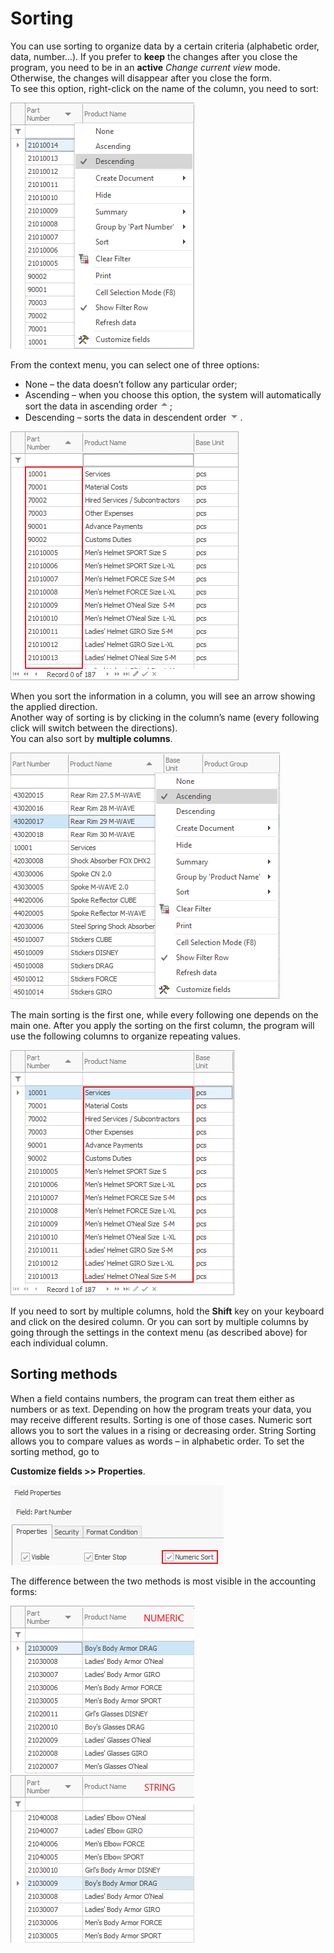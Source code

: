 # Sorting

You can use sorting to organize data by a certain criteria (alphabetic order, data, number…). If you prefer to <b>keep</b> the changes after you close the program, you need to be in an **active** *Change current view* mode. Otherwise, the changes will disappear after you close the form. <br>
To see this option, right-click on the name of the column, you need to sort:<br>

![Descening](pictures/descening.png)

From the context menu, you can select one of three options:

- None – the data doesn’t follow any particular order;
- Ascending – when you choose this option, the system will automatically sort the data in ascending order ![Up](pictures/up.png);
- Descending – sorts the data in descendent order ![Down](pictures/down.png).

![Sorted main column](pictures/sorted-main-column.png)

When you sort the information in a column, you will see an arrow showing the applied direction. <br>
Another way of sorting is by clicking in the column’s name (every following click will switch between the directions). <br>
You can also sort by <b>multiple columns</b>. 

![Ascening](pictures/ascending.png)

The main sorting is the first one, while every following one depends on the main one. After you apply the sorting on the first column, the program will use the following columns to organize repeating values. 

![Sorted second column](pictures/sorted-second-column.png)

If you need to sort by multiple columns, hold the **Shift** key on your keyboard and click on the desired column. Or you can sort by multiple columns by going through the settings in the context menu (as described above) for each individual column.

## Sorting methods

When a field contains numbers, the program can treat them either as numbers or as text. Depending on how the program treats your data, you may receive different results. Sorting is one of those cases. Numeric sort allows you to sort the values in a rising or decreasing order. String Sorting allows you to compare values as words – in alphabetic order. To set the sorting method, go to

<b>Customize fields >> Properties</b>.

![Numeric sort](pictures/numeric-sort.png)

The difference between the two methods is most visible in the accounting forms:

![Numeric Sorted Form](pictures/numeric-sorted-form.png) ![String Sorted Form](pictures/string-sorted-fort.png)

